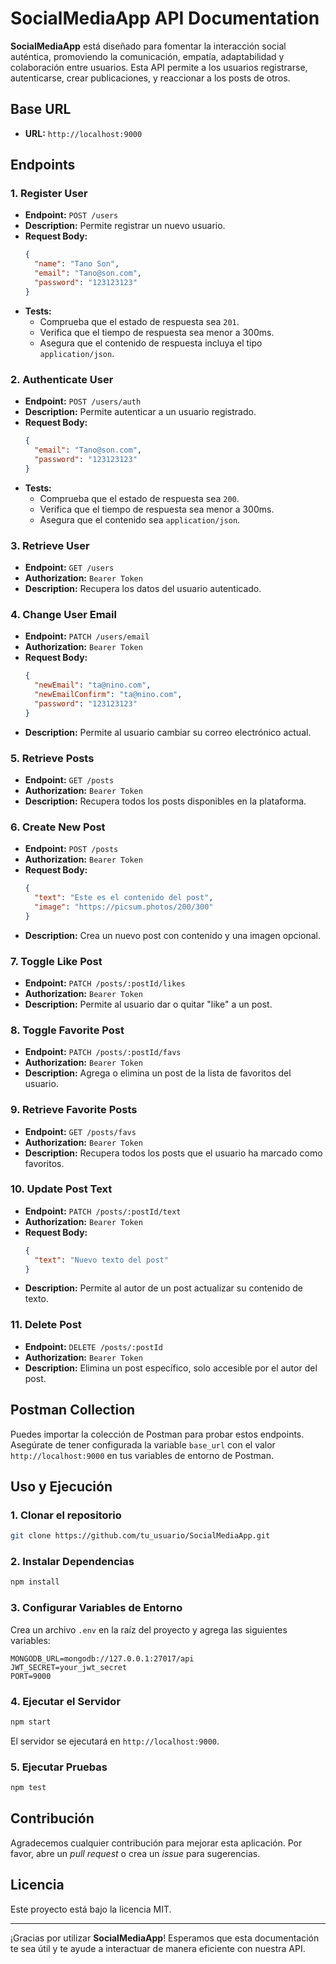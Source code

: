 
# SocialMediaApp API Documentation

**SocialMediaApp** está diseñado para fomentar la interacción social auténtica, promoviendo la comunicación, empatía, adaptabilidad y colaboración entre usuarios. Esta API permite a los usuarios registrarse, autenticarse, crear publicaciones, y reaccionar a los posts de otros.

## Base URL
- **URL:** `http://localhost:9000`

## Endpoints

### 1. Register User
- **Endpoint:** `POST /users`
- **Description:** Permite registrar un nuevo usuario.
- **Request Body:**
  ```json
  {
    "name": "Tano Son",
    "email": "Tano@son.com",
    "password": "123123123"
  }
  ```
- **Tests:**
  - Comprueba que el estado de respuesta sea `201`.
  - Verifica que el tiempo de respuesta sea menor a 300ms.
  - Asegura que el contenido de respuesta incluya el tipo `application/json`.

### 2. Authenticate User
- **Endpoint:** `POST /users/auth`
- **Description:** Permite autenticar a un usuario registrado.
- **Request Body:**
  ```json
  {
    "email": "Tano@son.com",
    "password": "123123123"
  }
  ```
- **Tests:**
  - Comprueba que el estado de respuesta sea `200`.
  - Verifica que el tiempo de respuesta sea menor a 300ms.
  - Asegura que el contenido sea `application/json`.

### 3. Retrieve User
- **Endpoint:** `GET /users`
- **Authorization:** `Bearer Token`
- **Description:** Recupera los datos del usuario autenticado.

### 4. Change User Email
- **Endpoint:** `PATCH /users/email`
- **Authorization:** `Bearer Token`
- **Request Body:**
  ```json
  {
    "newEmail": "ta@nino.com",
    "newEmailConfirm": "ta@nino.com",
    "password": "123123123"
  }
  ```
- **Description:** Permite al usuario cambiar su correo electrónico actual.

### 5. Retrieve Posts
- **Endpoint:** `GET /posts`
- **Authorization:** `Bearer Token`
- **Description:** Recupera todos los posts disponibles en la plataforma.

### 6. Create New Post
- **Endpoint:** `POST /posts`
- **Authorization:** `Bearer Token`
- **Request Body:**
  ```json
  {
    "text": "Este es el contenido del post",
    "image": "https://picsum.photos/200/300"
  }
  ```
- **Description:** Crea un nuevo post con contenido y una imagen opcional.

### 7. Toggle Like Post
- **Endpoint:** `PATCH /posts/:postId/likes`
- **Authorization:** `Bearer Token`
- **Description:** Permite al usuario dar o quitar "like" a un post.

### 8. Toggle Favorite Post
- **Endpoint:** `PATCH /posts/:postId/favs`
- **Authorization:** `Bearer Token`
- **Description:** Agrega o elimina un post de la lista de favoritos del usuario.

### 9. Retrieve Favorite Posts
- **Endpoint:** `GET /posts/favs`
- **Authorization:** `Bearer Token`
- **Description:** Recupera todos los posts que el usuario ha marcado como favoritos.

### 10. Update Post Text
- **Endpoint:** `PATCH /posts/:postId/text`
- **Authorization:** `Bearer Token`
- **Request Body:**
  ```json
  {
    "text": "Nuevo texto del post"
  }
  ```
- **Description:** Permite al autor de un post actualizar su contenido de texto.

### 11. Delete Post
- **Endpoint:** `DELETE /posts/:postId`
- **Authorization:** `Bearer Token`
- **Description:** Elimina un post específico, solo accesible por el autor del post.

## Postman Collection
Puedes importar la colección de Postman para probar estos endpoints. Asegúrate de tener configurada la variable `base_url` con el valor `http://localhost:9000` en tus variables de entorno de Postman.

## Uso y Ejecución

### 1. Clonar el repositorio
```bash
git clone https://github.com/tu_usuario/SocialMediaApp.git
```

### 2. Instalar Dependencias
```bash
npm install
```

### 3. Configurar Variables de Entorno
Crea un archivo `.env` en la raíz del proyecto y agrega las siguientes variables:
```plaintext
MONGODB_URL=mongodb://127.0.0.1:27017/api
JWT_SECRET=your_jwt_secret
PORT=9000
```

### 4. Ejecutar el Servidor
```bash
npm start
```
El servidor se ejecutará en `http://localhost:9000`.

### 5. Ejecutar Pruebas
```bash
npm test
```

## Contribución
Agradecemos cualquier contribución para mejorar esta aplicación. Por favor, abre un *pull request* o crea un *issue* para sugerencias.

## Licencia
Este proyecto está bajo la licencia MIT.

---

¡Gracias por utilizar **SocialMediaApp**! Esperamos que esta documentación te sea útil y te ayude a interactuar de manera eficiente con nuestra API.
